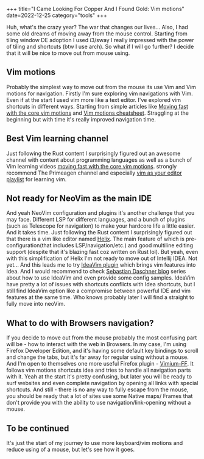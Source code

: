 +++
title="I Came Looking For Copper And I Found Gold: Vim motions"
date=2022-12-25
category="tools"
+++

Huh, what's the crazy year? The war that changes our lives... Also, I had some old dreams of moving away from the mouse control. Starting from tiling window DE adoption I used i3/sway I really impressed with the power of tiling and shortcuts (btw I use arch). So what if I will go further? I decide that it will be nice to move out from mouse using.


## Vim motions

Probably the simplest way to move out from the mouse its use Vim and Vim motions for navigation. Firstly I'm sure exploring vim navigations with Vim. Even if at the start I used vim more like a text editor. I've explored vim shortcuts in different ways. Starting from simple articles like [Moving fast with the core vim motions](https://www.barbarianmeetscoding.com/boost-your-coding-fu-with-vscode-and-vim/moving-blazingly-fast-with-the-core-vim-motions/) and [Vim motions cheatsheet](https://www.barbarianmeetscoding.com/boost-your-coding-fu-with-vscode-and-vim/cheatsheet). Straggling at the beginning but with time it's really improved navigation time.


## Best Vim learning channel

Just following the Rust content I surprisingly figured out an awesome channel with content about programming languages 
as well as a bunch of Vim learning videos [moving fast with the core vim motions](https://www.youtube.com/@theprimeagen).
strongly recommend The Primeagen channel and especially [vim as your editor playlist](https://www.youtube.com/watch?v=x6ar2rmb5te&list=plm323lc7isw_wuxqmkx_xxntjc_hjbq7r) for learning vim.


## Not ready for NeoVim as the main IDE

And yeah NeoVim configuration and plugins it's another challenge that you may face. Different LSP for different languages,
and a bunch of plugins (such as Telescope for navigation) to make your hardcore life a little easier. And it takes time.
Just following the Rust content I surprisingly figured out that there is a vim like editor named [Helix](https://helix-editor.com/).
The main feature of which is pre-configuration(that includes LSP/navigation/etc.) and good multiline editing support
(despite that it's blazing fast coz written on Rust lol). But yeah, even with this simplification of Helix I'm not ready to
move out of Intellij IDEA. Not yet...
And this leads me to try [IdeaVim plugin](https://plugins.jetbrains.com/plugin/164-ideavim) which brings vim features into
Idea. And I would recommend to check [Sebastian Daschner blog](https://blog.sebastian-daschner.com/entries/my-favorite-ideavim-features)
series about how to use IdeaVim and even provide some config samples. IdeaVim have pretty a lot of issues with shortcuts
conflicts with Idea shortcuts, but I still find IdeaVim option like a compromise between powerful IDE and vim features 
at the same time. Who knows probably later I will find a straight to fully move into neoVim.


## What to do with Browsers navigation?

If you decide to move out from the mouse probably the most confusing part will be - how to interact with the web in Browsers.
In my case, I'm using Firefox Developer Edition, and it's having some default key bindings to scroll and change the tabs, but
it's far away for regular using without a mouse. And I'm open to themselves one more useful Firefox plugin - 
[Vimium-FF](https://addons.mozilla.org/ru/firefox/addon/vimium-ff/). It follows vim motions shortcuts idea and tries to handle
all navigation parts with it. Yeah at the start it's pretty confusing, but later you will be ready to surf websites and 
even complete navigation by opening all links with special shortcuts. And still - there is no any way to fully escape 
from the mouse, you should be ready that a lot of sites use some Native maps/ Frames that don't provide you with the ability to
use navigation/link-opening without a mouse.


## To be continued

It's just the start of my journey to use more keyboard/vim motions and reduce using of a mouse, but let's see how it goes.
